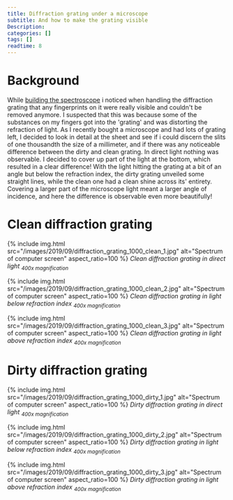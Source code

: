 ```yaml
---
title: Diffraction grating under a microscope
subtitle: And how to make the grating visible
Description:
categories: []
tags: []
readtime: 8
---
```


# Background

While [building the spectroscope](/2019/09/22/Building-a-digital-spectroscope-from-scratch) i noticed when handling the diffraction grating that any fingerprints on it were really visible and couldn't be removed anymore. I suspected that this was because some of the substances on my fingers got into the 'grating' and was distorting the refraction of light. As I recently bought a microscope and had lots of grating left, I decided to look in detail at the sheet and see if i could discern the slits of one thousandth the size of a millimeter, and if there was any noticeable difference between the dirty and clean grating. In direct light nothing was observable. I decided to cover up part of the light at the bottom, which resulted in a clear difference! With the light hitting the grating at a bit of an angle but below the refraction index, the dirty grating unveiled some straight lines, while the clean one had a clean shine across its' entirety. Covering a larger part of the microscope light meant a larger angle of incidence, and here the difference is observable even more beautifully! 

# Clean diffraction grating

{% include img.html src="/images/2019/09/diffraction_grating_1000_clean_1.jpg" alt="Spectrum of computer screen" aspect_ratio=100 %}
_Clean diffraction grating in direct light <sub>400x magnification</sub>_

{% include img.html src="/images/2019/09/diffraction_grating_1000_clean_2.jpg" alt="Spectrum of computer screen" aspect_ratio=100 %}
_Clean diffraction grating in light below refraction index <sub>400x magnification</sub>_

{% include img.html src="/images/2019/09/diffraction_grating_1000_clean_3.jpg" alt="Spectrum of computer screen" aspect_ratio=100 %}
_Clean diffraction grating in light above refraction index <sub>400x magnification</sub>_

# Dirty diffraction grating

{% include img.html src="/images/2019/09/diffraction_grating_1000_dirty_1.jpg" alt="Spectrum of computer screen" aspect_ratio=100 %}
_Dirty diffraction grating in direct light <sub>400x magnification</sub>_

{% include img.html src="/images/2019/09/diffraction_grating_1000_dirty_2.jpg" alt="Spectrum of computer screen" aspect_ratio=100 %}
_Dirty diffraction grating in light below refraction index <sub>400x magnification</sub>_

{% include img.html src="/images/2019/09/diffraction_grating_1000_dirty_3.jpg" alt="Spectrum of computer screen" aspect_ratio=100 %}
_Dirty diffraction grating in light above refraction index <sub>400x magnification</sub>_
